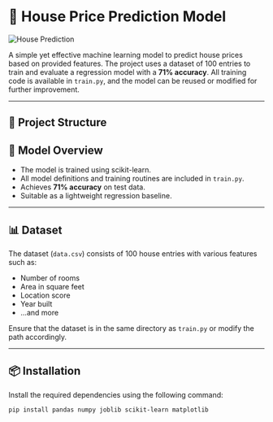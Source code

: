 # 🏡 House Price Prediction Model

![House Prediction](https://i.pinimg.com/736x/0e/c2/94/0ec294ac6fc6e583ad648f9aefd01666.jpg)

A simple yet effective machine learning model to predict house prices based on provided features. The project uses a dataset of 100 entries to train and evaluate a regression model with a **71% accuracy**. All training code is available in `train.py`, and the model can be reused or modified for further improvement.

---

## 📁 Project Structure


## 🧠 Model Overview

- The model is trained using scikit-learn.
- All model definitions and training routines are included in `train.py`.
- Achieves **71% accuracy** on test data.
- Suitable as a lightweight regression baseline.

---

## 📊 Dataset

The dataset (`data.csv`) consists of 100 house entries with various features such as:

- Number of rooms  
- Area in square feet  
- Location score  
- Year built  
- ...and more  

Ensure that the dataset is in the same directory as `train.py` or modify the path accordingly.

---

## 📦 Installation

Install the required dependencies using the following command:

```bash
pip install pandas numpy joblib scikit-learn matplotlib
